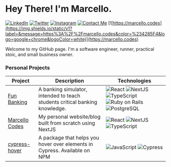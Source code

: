 # Hey There! I'm Marcello.

[![LinkedIn](https://img.shields.io/static/v1?label=&message=LinkedIn&color=%230A66C2&logo=linkedin&logoColor=white)](https://www.linkedin.com/in/marcello-sabino/) [![Twitter](https://img.shields.io/static/v1?label=&message=Twitter&color=%231DA1F2&logo=twitter&logoColor=white)](https://twitter.com/marcellocodes) [![Instagram](https://img.shields.io/static/v1?label=&message=Instagram&color=%23E4405F&logo=instagram&logoColor=white)](https://twitter.com/marcellocodes) [![Contact Me](https://img.shields.io/static/v1?label=&message=Contact+Me&color=%23005FF9&logo=mail.ru&logoColor=white)](mailto:hey@marcello.codes) [![https://marcello.codes](https://img.shields.io/static/v1?label=&message=https%3A%2F%2Fmarcello.codes&color=%234285F4&logo=google+chrome&logoColor=white)](https://marcello.codes)

Welcome to my GitHub page.  I'm a software engineer, runner, practical stoic, and small business owner.
      
### Personal Projects
| Project | Description | Technologies |
| --- | --- | --- |
| [Fun Banking](https://fun-banking.com) | A banking simulator, intended to teach students critical banking knowledge. | ![React](https://img.shields.io/badge/React-61DAFB?logo=react&logoColor=gray) ![NextJS](https://img.shields.io/static/v1?label=&message=NextJS&color=%23000000&logo=next.JS&logoColor=white) ![TypeScript](https://img.shields.io/static/v1?label=&message=TypeScript&color=%233178C6&logo=typescript&logoColor=white) ![Ruby on Rails](https://img.shields.io/static/v1?label=&message=Ruby+on+Rails&color=%23CC0000&logo=ruby+on+rails&logoColor=white) ![PostgreSQL](https://img.shields.io/static/v1?label=&message=PostgreSQL&color=%234169E1&logo=PostgreSQL&logoColor=white) |
| [Marcello Codes](https://marcello.codes) | My personal website/blog built from scratch using NextJS | ![React](https://img.shields.io/badge/React-61DAFB?logo=react&logoColor=gray) ![NextJS](https://img.shields.io/static/v1?label=&message=NextJS&color=%23000000&logo=next.JS&logoColor=white) ![TypeScript](https://img.shields.io/static/v1?label=&message=TypeScript&color=%233178C6&logo=typescript&logoColor=white) |
| [cypress-hover](https://github.com/marcellosabino/cypress-hover) | A package that helps you hover over elements in Cypress. Available on NPM | ![JavaScript](https://img.shields.io/badge/JavaScript-F7DF1E?logo=javascript&logoColor=gray) ![Cypress](https://img.shields.io/static/v1?label=&message=Cypress&color=%2317202C&logo=cypress&logoColor=white) |
